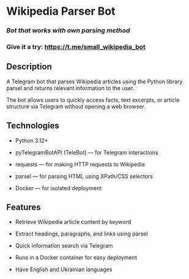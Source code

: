 # Wikipedia Parser Bot

### _Bot that works with own parsing method_
### Give it a try: https://t.me/small_wikipedia_bot

## Description

A Telegram bot that parses Wikipedia articles using the Python library parsel and returns relevant information to the user.

The bot allows users to quickly access facts, text excerpts, or article structure via Telegram without opening a web browser.


## Technologies

- Python 3.12+

- pyTelegramBotAPI (TeleBot) — for Telegram interactions

- requests — for making HTTP requests to Wikipedia

- parsel — for parsing HTML using XPath/CSS selectors

- Docker — for isolated deployment

## Features

- Retrieve Wikipedia article content by keyword

- Extract headings, paragraphs, and links using parsel

- Quick information search via Telegram

- Runs in a Docker container for easy deployment


- Have English and Ukrainian languages
